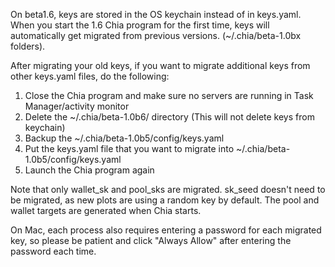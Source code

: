 On beta1.6, keys are stored in the OS keychain instead of in keys.yaml.
When you start the 1.6 Chia program for the first time, keys will automatically get migrated from previous versions. (~/.chia/beta-1.0bx folders).

After migrating your old keys, if you want to migrate additional keys from other keys.yaml files, do the following:

1. Close the Chia program and make sure no servers are running in Task Manager/activity monitor
2. Delete the ~/.chia/beta-1.0b6/ directory (This will not delete keys from keychain)
3. Backup the ~/.chia/beta-1.0b5/config/keys.yaml 
4. Put the keys.yaml file that you want to migrate into ~/.chia/beta-1.0b5/config/keys.yaml
5. Launch the Chia program again

Note that only wallet_sk and pool_sks are migrated. sk_seed doesn't need to be migrated, as new plots are using a random key by default. The pool and wallet targets are generated when Chia starts.

On Mac, each process also requires entering a password for each migrated key, so please be patient and click "Always Allow" after entering the password each time. 